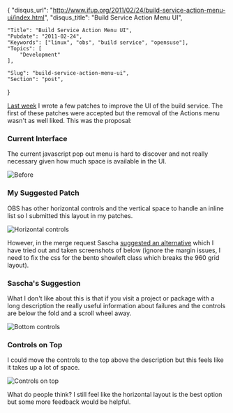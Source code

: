 {
	"disqus_url": "http://www.ifup.org/2011/02/24/build-service-action-menu-ui/index.html",
	"disqus_title": "Build Service Action Menu UI",

	"Title": "Build Service Action Menu UI",
	"Pubdate": "2011-02-24",
	"Keywords": ["linux", "obs", "build service", "opensuse"],
	"Topics": [
		"Development"
	],

	"Slug": "build-service-action-menu-ui",
	"Section": "post",
}

[Last week][1] I wrote a few patches to improve the UI of the build
service. The first of these patches were accepted but the removal of the
Actions menu wasn't as well liked. This was the proposal:

[1]: /2011/02/17/fixing-open-build-service-ui-gripes/

### Current Interface

The current javascript pop out menu is hard to discover and not really
necessary given how much space is available in the UI.

![Before](/images/obs-project-before.png)

### My Suggested Patch

OBS has other horizontal controls and the vertical space to handle an
inline list so I submitted this layout in my patches.

![Horizontal controls](/images/obs/control-horizontal.png)


However, in the merge request Sascha [suggested an alternative][2] which
I have tried out and taken screenshots of below (ignore the margin
issues, I need to fix the css for the bento showleft class which breaks
the 960 grid layout).

[2]: http://gitorious.org/opensuse/build-service/merge_requests/9

### Sascha's Suggestion

What I don't like about this is that if you visit a project or package
with a long description the really useful information about failures and
the controls are below the fold and a scroll wheel away.

![Bottom controls](/images/obs/control-bottom.png)

### Controls on Top

I could move the controls to the top above the description but this
feels like it takes up a lot of space.

![Controls on top](/images/obs/control-top.png)

What do people think? I still feel like the horizontal layout is the
best option but some more feedback would be helpful.

